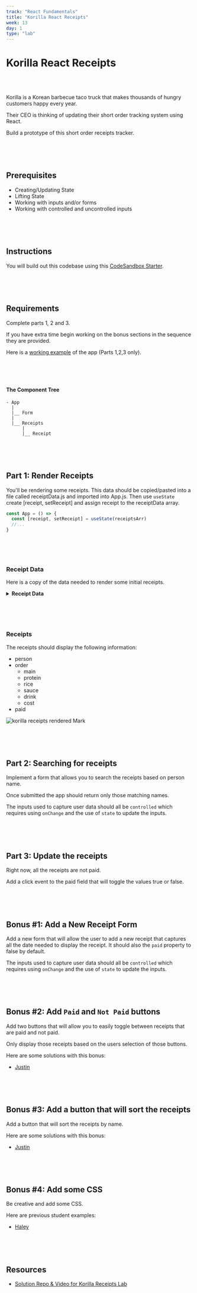 ```yaml
---
track: "React Fundamentals"
title: "Korilla React Receipts"
week: 13
day: 1
type: "lab"
---
```


# Korilla React Receipts

<br>
<br>

Korilla is a Korean barbecue taco truck that makes thousands of hungry customers
happy every year.

Their CEO is thinking of updating their short order tracking system using React.

Build a prototype of this short order receipts tracker.

<br>
<br>
<br>

## Prerequisites

- Creating/Updating State
- Lifting State
- Working with inputs and/or forms
- Working with controlled and uncontrolled inputs

<br>
<br>
<br>

## Instructions

You will build out this codebase using this [CodeSandbox Starter](https://codesandbox.io/s/korilla-receipts-starter-donod?file=/src/App.js).

<br>
<br>
<br>

## Requirements

Complete parts 1, 2 and 3.

If you have extra time begin working on the bonus sections in the sequence they are provided.

Here is a [working example](https://98mru.csb.app/) of the app (Parts 1,2,3 only).

<br>
<br>
<br>

#### The Component Tree

```shell
- App
  |
  |__ Form
  |
  |__ Receipts
      |
      |__ Receipt

```

<br>
<br>
<br>

## Part 1: Render Receipts

You'll be rendering some receipts. This data should be copied/pasted into a file called receiptData.js and imported into App.js. Then use `useState `create [receipt, setReceipt] and assign receipt to the receiptData array.

```js
const App = () => {
  const [receipt, setReceipt] = useState(receiptsArr)
  //...
}
```

<br>
<br>
<br>

### Receipt Data

Here is a copy of the data needed to render some initial receipts.

<details>
    <summary><strong>Receipt Data</strong></summary>

```js
const receipts = [
  {
    id: 1,
    person: "Karolin",
    order: {
      main: "Burrito",
      protein: "Organic Tofu",
      rice: "Purple Rice",
      sauce: "Green Crack",
      drink: "Korchata",
      cost: 22,
    },
    paid: false,
  },
  {
    id: 2,
    person: "Jerrica",
    order: {
      main: "Rice Bowl",
      protein: "Ginger Soy Chix",
      rice: "Sticky Rice",
      sauce: "Korilla",
      drink: "Korchata",
      cost: 19,
    },
    paid: false,
  },
  {
    id: 3,
    person: "Matt",
    order: {
      main: "Salad Bowl",
      protein: "Organic Tofu",
      rice: "none",
      sauce: "K'lla",
      drink: "Sparkling Blood Orange Soda",
      cost: 20,
    },
    paid: false,
  },
]
```

</details><br>

<br>
<br>
<br>

### Receipts

The receipts should display the following information:

- person
- order
  - main
  - protein
  - rice
  - sauce
  - drink
  - cost
- paid

![korilla receipts rendered Mark](https://i.imgur.com/pTgXZGO.png)

<br>
<br>
<br>

## Part 2: Searching for receipts

Implement a form that allows you to search the receipts based on person name.

Once submitted the app should return only those matching names.

The inputs used to capture user data should all be `controlled` which requires using `onChange` and the use of `state` to update the inputs.

<br>
<br>
<br>

## Part 3: Update the receipts

Right now, all the receipts are not paid.

Add a click event to the paid field that will toggle the values true or false.

<br>
<br>
<br>

## Bonus #1: Add a New Receipt Form

Add a new form that will allow the user to add a new receipt that captures all the date needed to display the receipt. It should also the `paid` property to false by default.

The inputs used to capture user data should all be `controlled` which requires using `onChange` and the use of `state` to update the inputs.

<br>
<br>
<br>

## Bonus #2: Add `Paid` and `Not Paid` buttons

Add two buttons that will allow you to easily toggle between receipts that are paid and not paid.

Only display those receipts based on the users selection of those buttons.

Here are some solutions with this bonus:

- [Justin](https://y9m9l.csb.app/)

<br>
<br>
<br>

## Bonus #3: Add a button that will sort the receipts

Add a button that will sort the receipts by name.

Here are some solutions with this bonus:

- [Justin](https://y9m9l.csb.app/)

<br>
<br>
<br>

## Bonus #4: Add some CSS

Be creative and add some CSS.

Here are previous student examples:

- [Haley](https://i56hg.csb.app/)

<br>
<br>
<br>

## Resources

- [Solution Repo & Video for Korilla Receipts Lab](https://git.generalassemb.ly/HomeworkReviews/kr-review)
